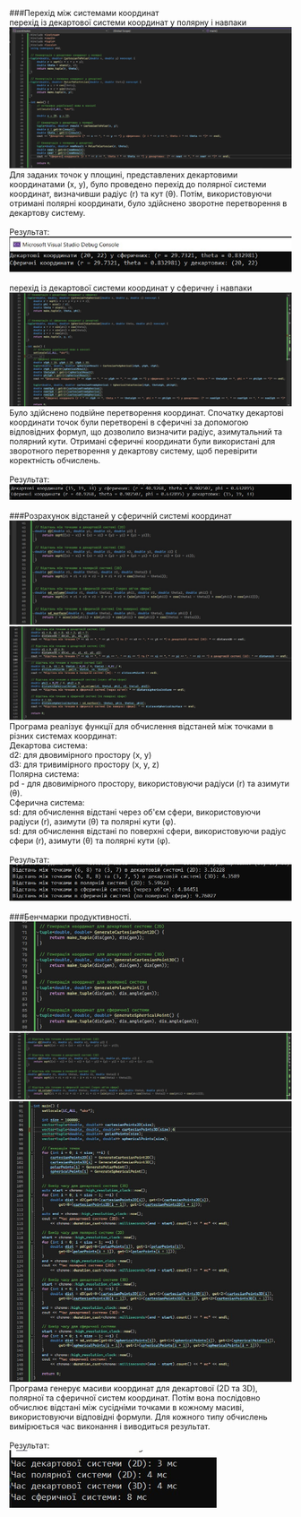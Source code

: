 ###Перехід між системами координат 
<br>
перехід із декартової системи координат у полярну і навпаки<br>
![1](screenshots/1.jpg)
Для заданих точок у площині, представлених декартовими координатами (x, y), було проведено перехід до полярної системи координат, визначивши радіус (r) та кут (θ). Потім, використовуючи отримані полярні координати, було здійснено зворотне перетворення в декартову систему.<br>
<br>
Результат:<br>
![2](screenshots/2.jpg)
<br>
<br>
перехід із декартової системи координат у сферичну і навпаки<br>
![3](screenshots/3.jpg)
<br>
Було здійснено подвійне перетворення координат. Спочатку декартові координати точок були перетворені в сферичні за допомогою відповідних формул, що дозволило визначити радіус, азимутальний та полярний кути. Отримані сферичні координати були використані для зворотного перетворення у декартову систему, щоб перевірити коректність обчислень.<br>
<br>
Результат:<br>
![4](screenshots/4.jpg)
<br>
<br>
###Розрахунок відстаней у сферичній системі координат
![5](screenshots/5.jpg)
![6](screenshots/6.jpg)
Програма реалізує функції для обчислення відстаней між точками в різних системах координат:
<br>
Декартова система:<br>
d2: для двовимірного простору (x, y)<br>
d3: для тривимірного простору (x, y, z)<br>
Полярна система:<br>
 pd - для двовимірного простору, використовуючи радіуси (r) та азимути (θ).<br>
Сферична система:<br>
sd: для обчислення відстані через об'єм сфери, використовуючи радіуси (r), азимути (θ) та полярні кути (φ).<br>
sd: для обчислення відстані по поверхні сфери, використовуючи радіус сфери (r), азимути (θ) та полярні кути (φ).<br>
<br>
Результат:<br>
![7](screenshots/7.jpg)
<br>
<br>
###Бенчмарки продуктивності.
![8](screenshots/8.jpg)<br>
![9](screenshots/9.jpg)<br>
![10](screenshots/10.jpg)<br>
Програма генерує масиви координат для декартової (2D та 3D), полярної та сферичної систем координат. Потім вона послідовно обчислює відстані між сусідніми точками в кожному масиві, використовуючи відповідні формули. Для кожного типу обчислень вимірюється час виконання і виводиться результат.<br><br>
Результат:<br>
![11](screenshots/11.jpg)